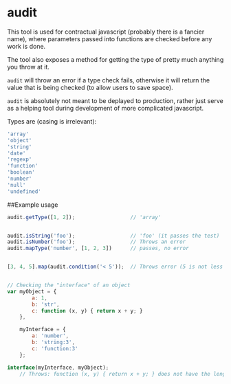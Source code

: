 # audit

This tool is used for contractual javascript (probably there is a
fancier name), where parameters passed into functions are checked before
any work is done.

The tool also exposes a method for getting the type of pretty much
anything you throw at it.

`audit` will throw an error if a type check fails, otherwise it will
return the value that is being checked (to allow users to save space).

`audit` is absolutely not meant to be deplayed to production, rather
just serve as a helping tool during development of more complicated
javascript.

Types are (casing is irrelevant):

```javascript
'array'
'object'
'string'
'date'
'regexp'
'function'
'boolean'
'number'
'null'
'undefined'
```


##Example usage

```javascript
audit.getType([1, 2]);                  // 'array'


audit.isString('foo');                  // 'foo' (it passes the test)
audit.isNumber('foo');                  // Throws an error
audit.mapType('number', [1, 2, 3])      // passes, no error


[3, 4, 5].map(audit.condition('< 5'));  // Throws error (5 is not less than 5)


// Checking the "interface" of an object
var myObject = {
        a: 1,
        b: 'str',
        c: function (x, y) { return x + y; }
    },

    myInterface = {
        a: 'number',
        b: 'string:3',
        c: 'function:3'
    };

interface(myInterface, myObject);
    // Throws: function (x, y) { return x + y; } does not have the length 3. It's 2.
```

